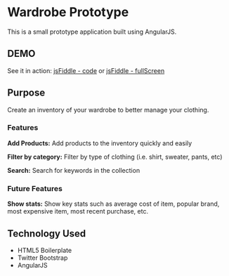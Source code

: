 # Wardrobe Prototype

This is a small prototype application built using AngularJS. 

## DEMO

See it in action: [jsFiddle - code](http://jsfiddle.net/urimchoi/h28g4/) or [jsFiddle - fullScreen](http://jsfiddle.net/urimchoi/h28g4/embedded/result/)

## Purpose

Create an inventory of your wardrobe to better manage your clothing.

### Features

**Add Products:** Add products to the inventory quickly and easily

**Filter by category:** Filter by type of clothing (i.e. shirt, sweater, pants, etc)

**Search:** Search for keywords in the collection

### Future Features

**Show stats:** Show key stats such as average cost of item, popular brand, most expensive item, most recent purchase, etc.

## Technology Used

* HTML5 Boilerplate
* Twitter Bootstrap
* AngularJS
